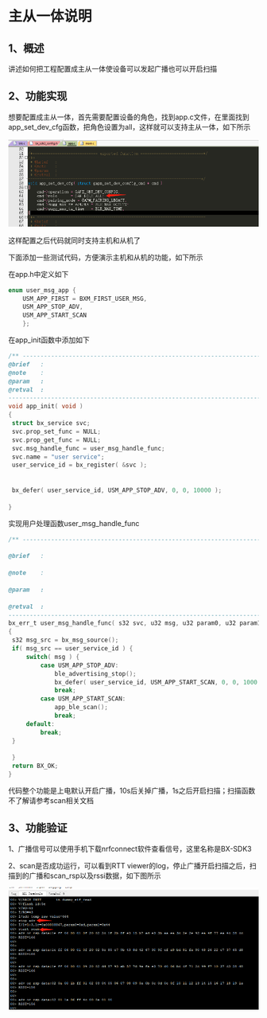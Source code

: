 # 主从一体说明

## 1、概述

讲述如何把工程配置成主从一体使设备可以发起广播也可以开启扫描


## 2、功能实现

想要配置成主从一体，首先需要配置设备的角色，找到app.c文件，在里面找到app_set_dev_cfg函数，把角色设置为all，这样就可以支持主从一体，如下所示

![image-20210308190509767](image-20210308190509767.png) 



这样配置之后代码就同时支持主机和从机了



下面添加一些测试代码，方便演示主机和从机的功能，如下所示

在app.h中定义如下    

```c
enum user_msg_app {
    USM_APP_FIRST = BXM_FIRST_USER_MSG,
	USM_APP_STOP_ADV,
	USM_APP_START_SCAN
	};   
```
 

在app_init函数中添加如下

```c
/** ---------------------------------------------------------------------------
@brief   :
@note    :
@param   :
@retval  :
-----------------------------------------------------------------------------*/
void app_init( void )
{
 struct bx_service svc;
 svc.prop_set_func = NULL;
 svc.prop_get_func = NULL;
 svc.msg_handle_func = user_msg_handle_func;
 svc.name = "user service";
 user_service_id = bx_register( &svc );


 bx_defer( user_service_id, USM_APP_STOP_ADV, 0, 0, 10000 );

}
```



实现用户处理函数user_msg_handle_func

```c
/** ---------------------------------------------------------------------------

@brief   :

@note    :

@param   :

@retval  :
-----------------------------------------------------------------------------*/
bx_err_t user_msg_handle_func( s32 svc, u32 msg, u32 param0, u32 param1 )
{
 s32 msg_src = bx_msg_source();
 if( msg_src == user_service_id ) {
     switch( msg ) {
         case USM_APP_STOP_ADV:
             ble_advertising_stop();
             bx_defer( user_service_id, USM_APP_START_SCAN, 0, 0, 1000 );
             break;
         case USM_APP_START_SCAN:
             app_ble_scan();
             break;
     default:
         break;
 }

 }
 return BX_OK;
}
```

代码整个功能是上电默认开启广播，10s后关掉广播，1s之后开启扫描；扫描函数不了解请参考scan相关文档



## 3、功能验证



1、广播信号可以使用手机下载nrfconnect软件查看信号，这里名称是BX-SDK3

2、scan是否成功运行，可以看到RTT viewer的log，停止广播开启扫描之后，扫描到的广播和scan_rsp以及rssi数据，如下图所示

![image-20210309171910726](image-20210309171910726.png) 



